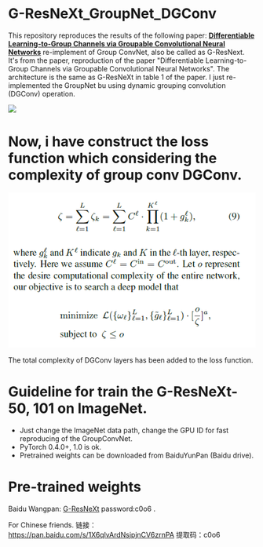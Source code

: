 # G-ResNeXt_GroupNet_DGConv
This repository reproduces the results of the following paper:
[**Differentiable Learning-to-Group Channels via Groupable Convolutional Neural Networks**](https://arxiv.org/abs/1908.05867v1)
re-implement of Group ConvNet, also be called as G-ResNext. It's from the paper, reproduction of the paper "Differentiable Learning-to-Group Channels via Groupable Convolutional Neural Networks".
The architecture is the same as G-ResNeXt in table 1 of the paper. I just re-implemented the GroupNet bu using dynamic grouping convolution (DGConv) operation.

![](illustration.png)

# Now, i have construct the loss function which considering the complexity of group conv DGConv.
![](loss_function.png)

The total complexity of DGConv layers has been added to the loss function. 
# Guideline for train the G-ResNeXt-50, 101 on ImageNet.
* Just change the ImageNet data path, change the GPU ID for fast reproducing of the GroupConvNet.
* PyTorch 0.4.0+, 1.0 is ok.
* Pretrained weights can be downloaded from BaiduYunPan (Baidu drive).

# Pre-trained weights
Baidu Wangpan: [G-ResNeXt](https://pan.baidu.com/s/1X6qlvArdNsjpjnCV6zrnPA) password:c0o6 .

For Chinese friends. 
链接：https://pan.baidu.com/s/1X6qlvArdNsjpjnCV6zrnPA 
提取码：c0o6 
